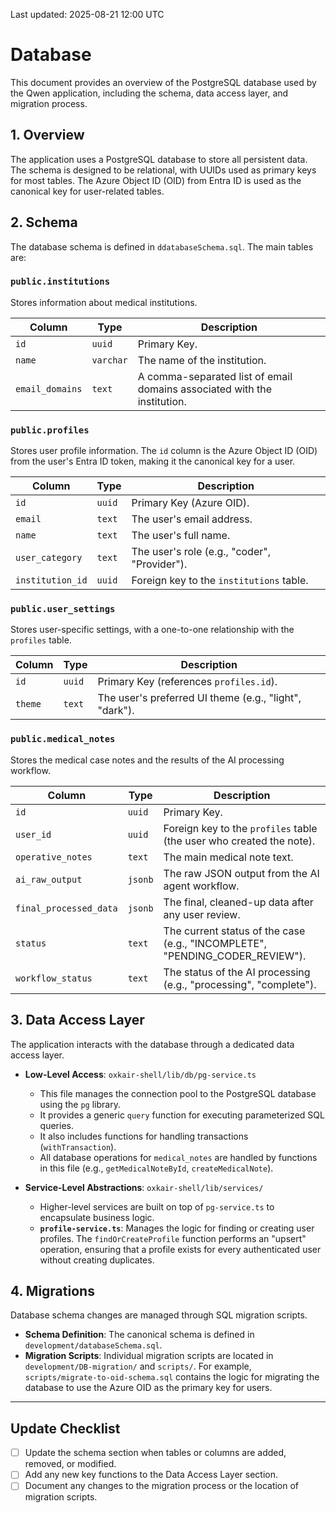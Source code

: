 
Last updated: 2025-08-21 12:00 UTC

# Database

This document provides an overview of the PostgreSQL database used by the Qwen application, including the schema, data access layer, and migration process.

## 1. Overview

The application uses a PostgreSQL database to store all persistent data. The schema is designed to be relational, with UUIDs used as primary keys for most tables. The Azure Object ID (OID) from Entra ID is used as the canonical key for user-related tables.

## 2. Schema

The database schema is defined in `ddatabaseSchema.sql`. The main tables are:

### `public.institutions`

Stores information about medical institutions.

| Column | Type | Description |
| --- | --- | --- |
| `id` | `uuid` | Primary Key. |
| `name` | `varchar` | The name of the institution. |
| `email_domains` | `text` | A comma-separated list of email domains associated with the institution. |

### `public.profiles`

Stores user profile information. The `id` column is the Azure Object ID (OID) from the user's Entra ID token, making it the canonical key for a user.

| Column | Type | Description |
| --- | --- | --- |
| `id` | `uuid` | Primary Key (Azure OID). |
| `email` | `text` | The user's email address. |
| `name` | `text` | The user's full name. |
| `user_category` | `text` | The user's role (e.g., "coder", "Provider"). |
| `institution_id` | `uuid` | Foreign key to the `institutions` table. |

### `public.user_settings`

Stores user-specific settings, with a one-to-one relationship with the `profiles` table.

| Column | Type | Description |
| --- | --- | --- |
| `id` | `uuid` | Primary Key (references `profiles.id`). |
| `theme` | `text` | The user's preferred UI theme (e.g., "light", "dark"). |

### `public.medical_notes`

Stores the medical case notes and the results of the AI processing workflow.

| Column | Type | Description |
| --- | --- | --- |
| `id` | `uuid` | Primary Key. |
| `user_id` | `uuid` | Foreign key to the `profiles` table (the user who created the note). |
| `operative_notes` | `text` | The main medical note text. |
| `ai_raw_output` | `jsonb` | The raw JSON output from the AI agent workflow. |
| `final_processed_data` | `jsonb` | The final, cleaned-up data after any user review. |
| `status` | `text` | The current status of the case (e.g., "INCOMPLETE", "PENDING_CODER_REVIEW"). |
| `workflow_status` | `text` | The status of the AI processing (e.g., "processing", "complete"). |

## 3. Data Access Layer

The application interacts with the database through a dedicated data access layer.

*   **Low-Level Access**: `oxkair-shell/lib/db/pg-service.ts`
    *   This file manages the connection pool to the PostgreSQL database using the `pg` library.
    *   It provides a generic `query` function for executing parameterized SQL queries.
    *   It also includes functions for handling transactions (`withTransaction`).
    *   All database operations for `medical_notes` are handled by functions in this file (e.g., `getMedicalNoteById`, `createMedicalNote`).

*   **Service-Level Abstractions**: `oxkair-shell/lib/services/`
    *   Higher-level services are built on top of `pg-service.ts` to encapsulate business logic.
    *   **`profile-service.ts`**: Manages the logic for finding or creating user profiles. The `findOrCreateProfile` function performs an "upsert" operation, ensuring that a profile exists for every authenticated user without creating duplicates.

## 4. Migrations

Database schema changes are managed through SQL migration scripts.

*   **Schema Definition**: The canonical schema is defined in `development/databaseSchema.sql`.
*   **Migration Scripts**: Individual migration scripts are located in `development/DB-migration/` and `scripts/`. For example, `scripts/migrate-to-oid-schema.sql` contains the logic for migrating the database to use the Azure OID as the primary key for users.

---

## Update Checklist

*   [ ] Update the schema section when tables or columns are added, removed, or modified.
*   [ ] Add any new key functions to the Data Access Layer section.
*   [ ] Document any changes to the migration process or the location of migration scripts.
